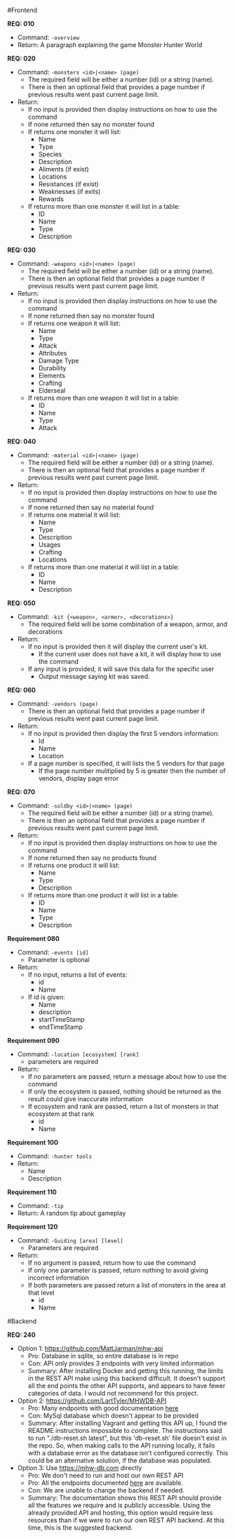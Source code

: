 
#Frontend

**REQ: 010**

- Command: `-overview`
- Return: A paragraph explaining the game Monster Hunter World

**REQ: 020**

- Command: `-monsters <id>|<name> (page)` 
  - The required field will be either a number (id) or a string (name).
  - There is then an optional field that provides a page number if previous results went past current page limit.
- Return: 
    - If no input is provided then display instructions on how to use the command
    - If none returned then say no monster found
    - If returns one monster it will list:
        - Name
        - Type
        - Species
        - Description
        - Aliments (if exist)
        - Locations
        - Resistances (if exist)
        - Weaknesses (if exits)
        - Rewards
    - If returns more than one monster it will list in a table:
        - ID
        - Name
        - Type
        - Description

**REQ: 030**

- Command: `-weapons <id>|<name> (page)`
    - The required field will be either a number (id) or a string (name).
    - There is then an optional field that provides a page number if previous results went past current page limit.
- Return:
    - If no input is provided then display instructions on how to use the command
    - If none returned then say no monster found
    - If returns one weapon it will list:
        - Name
        - Type
        - Attack
        - Attributes
        - Damage Type
        - Durability
        - Elements
        - Crafting
        - Elderseal
    - If returns more than one weapon it will list in a table:
        - ID
        - Name
        - Type
        - Attack
    
**REQ: 040**
- Command: `-material <id>|<name> (page)`
    - The required field will be either a number (id) or a string (name).
    - There is then an optional field that provides a page number if previous results went past current page limit.
- Return:
    - If no input is provided then display instructions on how to use the command
    - If none returned then say no material found
    - If returns one material it will list:
        - Name
        - Type
        - Description
        - Usages
        - Crafting
        - Locations
    - If returns more than one material it will list in a table:
        - ID
        - Name
        - Description

**REQ: 050**
- Command: `-kit {<weapon>, <armor>, <decorations>}`
    - The required field will be some combination of a weapon, armor, and decorations
- Return:
    - If no input is provided then it will display the current user's kit.
        - If the current user does not have a kit, it will display how to use the command
    - If any input is provided, it will save this data for the specific user
        - Output message saying kit was saved.

**REQ: 060**
- Command: `-vendors (page)`
    - There is then an optional field that provides a page number if previous results went past current page limit.
- Return:
    - If no input is provided then display the first 5 vendors information:
        - Id
        - Name
        - Location
    - If a page number is specified, it will lists the 5 vendors for that page
        - If the page number mulitiplied by 5 is greater then the number of vendors, display page error
   
**REQ: 070**
- Command: `-soldby <id>|<name> (page)`
    - The required field will be either a number (id) or a string (name).
    - There is then an optional field that provides a page number if previous results went past current page limit.
- Return:
    - If no input is provided then display instructions on how to use the command
    - If none returned then say no products found
    - If returns one product it will list:
        - Name
        - Type
        - Description
    - If returns more than one product it will list in a table:
        - ID
        - Name
        - Type
        - Description

**Requirement 080**  
- Command: `-events [id]` 
    - Parameter is optional 
- Return:
    - If no input, returns a list of events:
      - id
      - Name
    - If id is given:
        - Name
        - description
        - startTimeStamp
        - endTimeStamp
  
**Requirement 090**  
- Command: `-location [ecosystem] [rank]`  
    - parameters are required 
- Return: 
    - If no parameters are passed, return a message about how to use the command
    - If only the ecosystem is passed, nothing should be returned as the result could give inaccurate information
    - If ecosystem and rank are passed, return a list of monsters in that ecosystem at that rank
        - id
        - Name

**Requirement 100**  
- Command: `-hunter tools`
- Return:  
    - Name
    - Description

**Requirement 110**  
- Command: `-tip`  
- Return: A random tip about gameplay  

**Requirement 120**  
- Command: `-Guiding [area] [level]`
  - Parameters are required 
- Return:  
    - If no argument is passed, return how to use the command
    - If only one parameter is passed, return nothing to avoid giving incorrect information
    - If both parameters are passed return a list of monsters in the area at that level
        - id
        - Name

#Backend

**REQ: 240**

- Option 1: https://github.com/MattJarman/mhw-api
    - Pro: Database in sqlite, so entire database is in repo
    - Con: API only provides 3 endpoints with very limited information
    - Summary: After installing Docker and getting this running, the limits in the REST API 
      make using this backend difficult. It doesn't support all the end points the other API 
      supports, and appears to have fewer categories of data. I would not recommend for this project.
- Option 2: https://github.com/LartTyler/MHWDB-API
    - Pro: Many endpoints with good documentation [here](https://docs.mhw-db.com/)
    - Con: MySql database which doesn't appear to be provided
    - Summary: After installing Vagrant and getting this API up, I found the README instructions impossible to complete. 
      The instructions said to run "./db-reset.sh latest", but this 'db-reset.sh' file doesn't exist in the repo. 
      So, when making calls to the API running locally, it fails with a database error as the database isn't 
      configured correctly. This could be an alternative solution, if the database was populated.
- Option 3: Use https://mhw-db.com directly
    - Pro: We don't need to run and host our own REST API
    - Pro: All the endpoints documented [here](https://docs.mhw-db.com/) are available. 
    - Con: We are unable to change the backend if needed. 
    - Summary: The documentation shows this REST API should provide all the features we require 
      and is publicly accessible. Using the already provided API and hosting, this option would require less resources 
      than if we were to run our own REST API backend. At this time, this is the suggested backend.
